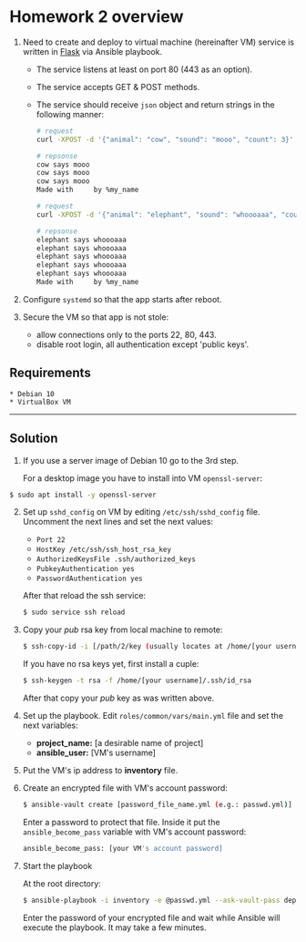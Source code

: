 # Homework 2 overview

1. Need to create and deploy to virtual machine (hereinafter VM) service is written in [Flask][flask] via Ansible playbook. 
    * The service listens at least on port 80 (443 as an option). 
    * The service accepts GET & POST methods.
    * The service should receive `json` object and return strings in the following manner:
        
        ```bash
        # request
        curl -XPOST -d '{"animal": "cow", "sound": "mooo", "count": 3}' myvm.localhost

        # repsonse
        cow says mooo
        cow says mooo
        cow says mooo
        Made with     by %my_name

        # request
        curl -XPOST -d '{"animal": "elephant", "sound": "whoooaaa", "count": 5}' myvm.localhost

        # repsonse
        elephant says whoooaaa
        elephant says whoooaaa
        elephant says whoooaaa
        elephant says whoooaaa
        elephant says whoooaaa
        Made with     by %my_name
        
        ```

2. Configure `systemd` so that the app starts after reboot.
3. Secure the VM so that app is not stole:
    * allow connections only to the ports 22, 80, 443.
    * disable root login, all authentication except 'public keys'.

## Requirements
    * Debian 10
    * VirtualBox VM
___
    
## Solution

1. If you use a server image of Debian 10 go to the 3rd step.

    For a desktop image you have to install into VM `openssl-server`:

```bash
$ sudo apt install -y openssl-server
```  

2. Set up `sshd_config` on VM by editing `/etc/ssh/sshd_config` file. Uncomment the next lines and set the next values:
    * `Port 22`
    * `HostKey /etc/ssh/ssh_host_rsa_key`
    * `AuthorizedKeysFile .ssh/authorized_keys`
    * `PubkeyAuthentication yes`
    * `PasswordAuthentication yes`

    After that reload the ssh service:

   ```bash 
   $ sudo service ssh reload
   ```

3. Copy your *pub* rsa key from local machine to remote: 

   ```bash 
   $ ssh-copy-id -i [/path/2/key (usually locates at /home/[your username]/.ssh/)] [VM's username]@[VM's ip address]
   ```
   
   If you have no rsa keys yet, first install a cuple:

   ```bash
   $ ssh-keygen -t rsa -f /home/[your username]/.ssh/id_rsa 
   ```

   After that copy your *pub* key as was written above.

4. Set up the playbook. Edit `roles/common/vars/main.yml` file and set the next variables:
    * **project_name:** [a desirable name of project]
    * **ansible_user:** [VM's username]

5. Put the VM's ip address to **inventory** file.

6. Create an encrypted file with VM's account password:

   ```bash
   $ ansible-vault create [password_file_name.yml (e.g.: passwd.yml)]
   ```
      Enter a password to protect that file. Inside it put the `ansible_become_pass` variable with VM's account password:

   ```bash
   ansible_become_pass: [your VM's account password]
   ```

7. Start the playbook

    At the root directory:

   ```bash
   $ ansible-playbook -i inventory -e @passwd.yml --ask-vault-pass deploy.yml
   ```

   Enter the password of your encrypted file and wait while Ansible will execute the playbook. It may take a few minutes.





[flask]: https://github.com/pallets/flask
